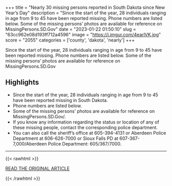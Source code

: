 +++
title = "Nearly 30 missing persons reported in South Dakota since New Year’s Day"
description = "Since the start of the year, 28 individuals ranging in age from 9 to 45 have been reported missing. Phone numbers are listed below. Some of the missing persons’ photos are available for reference on MissingPersons.SD.Gov"
date = "2023-01-22 01:50:10"
slug = "63cc962e08d193ff712a4596"
image = "https://i.imgur.com/4earlVK.jpg"
score = "2055"
categories = ['county', 'dakota', 'nearly']
+++

Since the start of the year, 28 individuals ranging in age from 9 to 45 have been reported missing. Phone numbers are listed below. Some of the missing persons’ photos are available for reference on MissingPersons.SD.Gov

## Highlights

- Since the start of the year, 28 individuals ranging in age from 9 to 45 have been reported missing in South Dakota.
- Phone numbers are listed below.
- Some of the missing persons’ photos are available for reference on MissingPersons.SD.Gov/.
- If you know any information regarding the status or location of any of these missing people, contact the corresponding police department.
- You can also call the sheriff’s office at 605-394-4131 or Aberdeen Police Department at 606-626-7000 or Sioux Falls PD at 607-367-7,000/Aberdeen Police Department: 605/367/7000.

---

{{< rawhtml >}}
  <p class="article-category">
    <a target="_blank" href="https://www.dakotanewsnow.com/2023/01/18/nearly-30-missing-persons-reported-sd-since-new-years-day/?outputType=amp">READ THE ORIGINAL ARTICLE</a>
  </p>
{{< /rawhtml >}}
